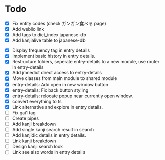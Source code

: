 # Todo

- [x] Fix entity codes (check ガンガン食べる page)
- [x] Add weblio link
- [x] Add tags to dict_index japanese-db
- [x] Add kanjialive table to japanese-db
<!-- - [ ] Add kanjialive-audio table to japanese-db -->
- [x] Display frequency tag in entry details
- [x] Implement basic history in entry details.
- [x] Restructure folders, seperate entry-details to a new module, use router in entry-details
- [x] Add jmnedict direct access to entry-details
- [x] Move classes from main module to shared module
- [x] entry-details: Add open in new window button
- [x] entry-details: Fix back button styling
- [x] entry-details: relocate popup near currently open window.
- [x] convert everything to ts
- [x] Link alternative and explore in entry details.
- [ ] Fix gai1 tag
- [ ] Create pipes
- [ ] Add kanji breakdown
- [ ] Add single kanji search result in search
- [ ] Add kanjidic details in entry details.
- [ ] Link kanji breakdown
- [ ] Design kanji search look
- [ ] Link see also words in entry details
